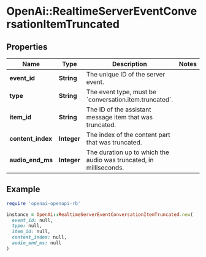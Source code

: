 # OpenAi::RealtimeServerEventConversationItemTruncated

## Properties

| Name | Type | Description | Notes |
| ---- | ---- | ----------- | ----- |
| **event_id** | **String** | The unique ID of the server event. |  |
| **type** | **String** | The event type, must be &#x60;conversation.item.truncated&#x60;. |  |
| **item_id** | **String** | The ID of the assistant message item that was truncated. |  |
| **content_index** | **Integer** | The index of the content part that was truncated. |  |
| **audio_end_ms** | **Integer** | The duration up to which the audio was truncated, in milliseconds. |  |

## Example

```ruby
require 'openai-openapi-rb'

instance = OpenAi::RealtimeServerEventConversationItemTruncated.new(
  event_id: null,
  type: null,
  item_id: null,
  content_index: null,
  audio_end_ms: null
)
```

